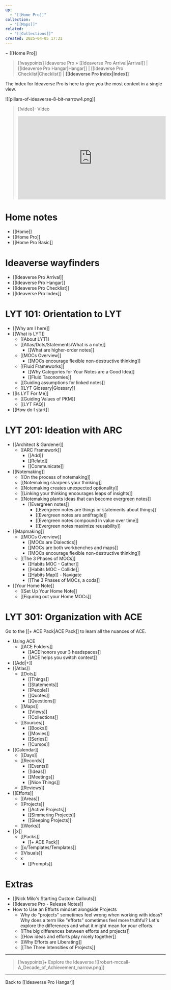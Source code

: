 ```yaml
---
up:
  - "[[Home Pro]]"
collection:
  - "[[Maps]]"
related:
  - "[[Collections]]"
created: 2025-04-05 17:31
---
```

~ [[Home Pro]] 

> [!waypoints] Ideaverse Pro » [[Ideaverse Pro Arrival|Arrival]] | [[Ideaverse Pro Hangar|Hangar]] | [[Ideaverse Pro Checklist|Checklist]] | **[[Ideaverse Pro Index|Index]]**  

The index for Ideaverse Pro is here to give you the most context in a single view.

![[pillars-of-ideaverse-8-bit-narrow4.png]]

> [!video]- Video
> <div style="padding:56.25% 0 0 0;position:relative;"><iframe src="https://player.vimeo.com/video/1075908206?badge=0&amp;autopause=0&amp;player_id=0&amp;app_id=58479" frameborder="0" allow="autoplay; fullscreen; picture-in-picture; clipboard-write; encrypted-media" style="position:absolute;top:0;left:0;width:100%;height:100%;" title="Ideaverse Pro Index"></iframe></div>

# Home notes

- [[Home]] 
- [[Home Pro]] 
- [[Home Pro Basic]] 

# Ideaverse wayfinders

- [[Ideaverse Pro Arrival]] 
- [[Ideaverse Pro Hangar]] 
- [[Ideaverse Pro Checklist]] 
- [[Ideaverse Pro Index]] 

# LYT 101: Orientation to LYT

- [[Why am I here]] 
- [[What is LYT]] 
	- [[About LYT]] 
	- [[Atlas/Dots/Statements/What is a note]] 
		- [[What are higher-order notes]] 
	- [[MOCs Overview]] 
		- [[MOCs encourage flexible non-destructive thinking]] 
	- [[Fluid Frameworks]] 
		- [[Why Categories for Your Notes are a Good Idea]] 
		- [[Fluid Taxonomies]] 
	- [[Guiding assumptions for linked notes]] 
	- [[LYT Glossary|Glossary]] 
- [[Is LYT For Me]] 
	- [[Guiding Values of PKM]] 
	- [[LYT FAQ]] 
- [[How do I start]] 

# LYT 201: Ideation with ARC

- [[Architect & Gardener]] 
	- [[ARC Framework]] 
		- [[Add]] 
		- [[Relate]] 
		- [[Communicate]] 
- [[Notemaking]] 
	- [[On the process of notemaking]] 
	- [[Notemaking sharpens your thinking]] 
	- [[Notemaking creates unexpected optionality]] 
	- [[Linking your thinking encourages leaps of insights]] 
	- [[Notemaking plants ideas that can become evergreen notes]]
		- [[Evergreen notes]] 
			- [[Evergreen notes are things or statements about things]] 
			- [[Evergreen notes are antifragile]] 
			- [[Evergreen notes compound in value over time]]
			- [[Evergreen notes maximize reusability]] 
- [[Mapmaking]]
	- [[MOCs Overview]] 
		- [[MOCs are Dialectics]] 
		- [[MOCs are both workbenches and maps]] 
		- [[MOCs encourage flexible non-destructive thinking]] 
	- [[The 3 Phases of MOCs]]
		- [[Habits MOC - Gather]]
		- [[Habits MOC - Collide]]
		- [[Habits Map]] - Navigate
		- [[The 3 Phases of MOCs, a coda]]
- [[Your Home Note]] 
	- [[Set Up Your Home Note]] 
	- [[Figuring out your Home MOCs]] 

# LYT 301: Organization with ACE

Go to the [[+ ACE Pack|ACE Pack]] to learn all the nuances of ACE.

- Using ACE
	- [[ACE Folders]] 
		- [[ACE honors your 3 headspaces]] 
		- [[ACE helps you switch context]] 
- [[Add|+]] 
- [[Atlas]] 
	- [[Dots]] 
		- [[Things]] 
		- [[Statements]] 
		- [[People]] 
		- [[Quotes]]
		- [[Questions]] 
	- [[Maps]] 
		- [[Views]] 
		- [[Collections]] 
	- [[Sources]] 
		- [[Books]] 
		- [[Movies]] 
		- [[Series]] 
		- [[Cursos]] 
- [[Calendar]] 
	- [[Days]] 
	- [[Records]] 
		- [[Events]] 
		- [[Ideas]] 
		- [[Meetings]] 
		- [[Nice Things]] 
	- [[Reviews]] 
- [[Efforts]] 
	- [[Areas]] 
	- [[Projects]] 
		- [[Active Projects]] 
		- [[Simmering Projects]] 
		- [[Sleeping Projects]] 
	- [[Works]] 
- [[x]] 
	- [[Packs]] 
		- [[+ ACE Pack]] 
	- [[x/Templates/Templates]] 
	- [[Visuals]] 
	- x
		- [[Prompts]] 

# Extras


- [[Nick Milo's Starting Custom Callouts]] 
- [[Ideaverse Pro - Release Notes]] 
- How to Use an Efforts mindset alongside Projects
	- Why do "projects" sometimes feel wrong when working with ideas? Why does a term like "efforts" sometimes feel more truthful? Let's explore the differences and what it might mean for your efforts.
	- [[The big differences between efforts and projects]] 
	- [[How ideas and efforts play nicely together]] 
	- [[Why Efforts are Liberating]] 
	- [[The Three Intensities of Projects]] 

---

> [!waypoints]+ Explore the Ideaverse
> ![[robert-mccall-A_Decade_of_Achievement_narrow.png]]

---


Back to [[Ideaverse Pro Hangar]] 